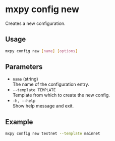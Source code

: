 # mxpy config new

Creates a new configuration.

## Usage

```bash
mxpy config new [name] [options]
```

## Parameters

- `name` (string)  
  The name of the configuration entry.
- `--template TEMPLATE`  
  Template from which to create the new config.
- `-h, --help`  
  Show help message and exit.

## Example

```bash
mxpy config new testnet --template mainnet

